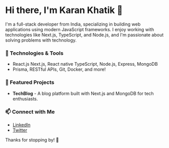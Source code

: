 # Hi there, I'm Karan Khatik 👋

I'm a full-stack developer from India, specializing in building web applications using modern JavaScript frameworks. I enjoy working with technologies like Next.js, TypeScript, and Node.js, and I'm passionate about solving problems with technology.

### 🔧 Technologies & Tools
- React.js Next.js, React native TypeScript, Node.js, Express, MongoDB
- Prisma, RESTful APIs, Git, Docker, and more!

### 🚀 Featured Projects
- **TechBlog** - A blog platform built with Next.js and MongoDB for tech enthusiasts.

### 📫 Connect with Me
- [LinkedIn](https://www.linkedin.com/in/karan-khatik)
- [Twitter](https://x.com/ikarankhatik)

Thanks for stopping by! 🙂
